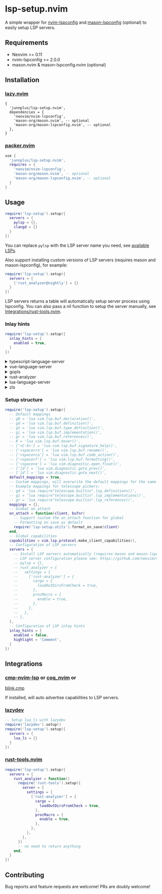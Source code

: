 # lsp-setup.nvim

A simple wrapper for [nvim-lspconfig](https://github.com/neovim/nvim-lspconfig) and [mason-lspconfig](https://github.com/mason-org/mason-lspconfig.nvim) (optional) to easily setup LSP servers.

## Requirements

- Neovim >= 0.11
- nvim-lspconfig >= 2.0.0
- mason.nvim & mason-lspconfig.nvim (optional)

## Installation

### [lazy.nvim](https://github.com/folke/lazy.nvim)

```
{
  'junnplus/lsp-setup.nvim',
  dependencies = {
    'neovim/nvim-lspconfig',
    'mason-org/mason.nvim', -- optional
    'mason-org/mason-lspconfig.nvim', -- optional
  },
}
```

### [packer.nvim](https://github.com/wbthomason/packer.nvim)

```lua
use {
  'junnplus/lsp-setup.nvim',
  requires = {
    'neovim/nvim-lspconfig',
    'mason-org/mason.nvim', -- optional
    'mason-org/mason-lspconfig.nvim', -- optional
  }
}
```

## Usage

```lua
require('lsp-setup').setup({
  servers = {
    pylsp = {},
    clangd = {}
  }
})
```

You can replace `pylsp` with the LSP server name you need, see [available LSPs](https://github.com/neovim/nvim-lspconfig/blob/master/doc/configs.md).

Also support installing custom versions of LSP servers (requires mason and mason-lspconfig), for example:

```lua
require('lsp-setup').setup({
  servers = {
    ['rust_analyzer@nightly'] = {}
  }
})
```

LSP servers returns a table will automatically setup server process using lspconfig. You can also pass a nil function to setup the server manually, see [Integrations/rust-tools.nvim](#rust-toolsnvim).

### Inlay hints

```lua
require('lsp-setup').setup({
  inlay_hints = {
    enabled = true,
  }
})
```

<details>
<summary>typescript-language-server</summary>
https://github.com/typescript-language-server/typescript-language-server#inlay-hints-textdocumentinlayhint

```lua
require('lsp-setup').setup({
  servers = {
    tsserver = {
      settings = {
        typescript = {
          inlayHints = {
            includeInlayParameterNameHints = 'all',
            includeInlayParameterNameHintsWhenArgumentMatchesName = false,
            includeInlayFunctionParameterTypeHints = true,
            includeInlayVariableTypeHints = true,
            includeInlayVariableTypeHintsWhenTypeMatchesName = false,
            includeInlayPropertyDeclarationTypeHints = true,
            includeInlayFunctionLikeReturnTypeHints = true,
            includeInlayEnumMemberValueHints = true,
          }
        }
      }
    }
  }
})
```
</details>

<details>
<summary>vue-language-server</summary>

```lua
require('lsp-setup').setup({
  servers = {
    volar = {
      settings = {
        typescript = {
          inlayHints = {
            enumMemberValues = {
              enabled = true,
            },
            functionLikeReturnTypes = {
              enabled = true,
            },
            propertyDeclarationTypes = {
              enabled = true,
            },
            parameterTypes = {
              enabled = true,
              suppressWhenArgumentMatchesName = true,
            },
            variableTypes = {
              enabled = true,
            }
          }
        }
      }
    }
  }
})
```
</details>

<details>
<summary>gopls</summary>
https://github.com/golang/tools/blob/master/gopls/doc/inlayHints.md

```lua
require('lsp-setup').setup({
  servers = {
    gopls = {
      settings = {
        gopls = {
          hints = {
            rangeVariableTypes = true,
            parameterNames = true,
            constantValues = true,
            assignVariableTypes = true,
            compositeLiteralFields = true,
            compositeLiteralTypes = true,
            functionTypeParameters = true,
          }
        }
      }
    }
  }
})
```
</details>

<details>
<summary>rust-analyzer</summary>
https://github.com/simrat39/rust-tools.nvim/wiki/Server-Configuration-Schema

```lua
require('lsp-setup').setup({
  servers = {
    rust_analyzer = {
      settings = {
        ['rust-analyzer'] = {
          inlayHints = {
            bindingModeHints = {
              enable = false,
            },
            chainingHints = {
              enable = true,
            },
            closingBraceHints = {
              enable = true,
              minLines = 25,
            },
            closureReturnTypeHints = {
              enable = 'never',
            },
            lifetimeElisionHints = {
              enable = 'never',
              useParameterNames = false,
            },
            maxLength = 25,
            parameterHints = {
              enable = true,
            },
            reborrowHints = {
              enable = 'never',
            },
            renderColons = true,
            typeHints = {
              enable = true,
              hideClosureInitialization = false,
              hideNamedConstructor = false,
            }
          }
        }
      }
    }
  }
})
```
</details>

<details>
<summary>
lua-language-server
</summary>
https://github.com/LuaLS/lua-language-server/wiki/Settings#hint

```lua
require('lsp-setup').setup({
  servers = {
    lua_ls = {
      settings = {
        Lua = {
          hint = {
            enable = false,
            arrayIndex = "Auto",
            await = true,
            paramName = "All",
            paramType = true,
            semicolon = "SameLine",
            setType = false,
          },
        },
      },
    },
  }
})
```
</details>

<details>
<summary>zls</summary>
https://github.com/zigtools/zls

```lua
require('lsp-setup').setup({
  servers = {
    zls = {
      settings = {
        zls = {
          enable_inlay_hints = true,
          inlay_hints_show_builtin = true,
          inlay_hints_exclude_single_argument = true,
          inlay_hints_hide_redundant_param_names = false,
          inlay_hints_hide_redundant_param_names_last_token = false,
        }
      }
    },
  }
})
```
</details>

### Setup structure

```lua
require('lsp-setup').setup({
  -- Default mappings
  -- gD = 'lua vim.lsp.buf.declaration()',
  -- gd = 'lua vim.lsp.buf.definition()',
  -- gt = 'lua vim.lsp.buf.type_definition()',
  -- gi = 'lua vim.lsp.buf.implementation()',
  -- gr = 'lua vim.lsp.buf.references()',
  -- K = 'lua vim.lsp.buf.hover()',
  -- ['<C-k>'] = 'lua vim.lsp.buf.signature_help()',
  -- ['<space>rn'] = 'lua vim.lsp.buf.rename()',
  -- ['<space>ca'] = 'lua vim.lsp.buf.code_action()',
  -- ['<space>f'] = 'lua vim.lsp.buf.formatting()',
  -- ['<space>e'] = 'lua vim.diagnostic.open_float()',
  -- ['[d'] = 'lua vim.diagnostic.goto_prev()',
  -- [']d'] = 'lua vim.diagnostic.goto_next()',
  default_mappings = true,
  -- Custom mappings, will overwrite the default mappings for the same key
  -- Example mappings for telescope pickers:
  -- gd = 'lua require"telescope.builtin".lsp_definitions()',
  -- gi = 'lua require"telescope.builtin".lsp_implementations()',
  -- gr = 'lua require"telescope.builtin".lsp_references()',
  mappings = {},
  -- Global on_attach
  on_attach = function(client, bufnr)
    -- Support custom the on_attach function for global
    -- Formatting on save as default
    require('lsp-setup.utils').format_on_save(client)
  end,
  -- Global capabilities
  capabilities = vim.lsp.protocol.make_client_capabilities(),
  -- Configuration of LSP servers 
  servers = {
    -- Install LSP servers automatically (requires mason and mason-lspconfig)
    -- LSP server configuration please see: https://github.com/neovim/nvim-lspconfig/blob/master/doc/server_configurations.md
    -- pylsp = {},
    -- rust_analyzer = {
    --   settings = {
    --     ['rust-analyzer'] = {
    --       cargo = {
    --         loadOutDirsFromCheck = true,
    --       },
    --       procMacro = {
    --         enable = true,
    --       },
    --     },
    --   },
    -- },
  },
  -- Configuration of LSP inlay hints
  inlay_hints = {
    enabled = false,
    highlight = 'Comment',
  }
})
```

## Integrations

### [cmp-nvim-lsp](https://github.com/hrsh7th/cmp-nvim-lsp) or [coq_nvim](https://github.com/ms-jpq/coq_nvim) or
[blink.cmp](https://github.com/Saghen/blink.cmp)

If installed, will auto advertise capabilities to LSP servers.

### [lazydev](https://github.com/folke/lazydev.nvim)

```lua
-- Setup lua_ls with lazydev
require('lazydev').setup()
require('lsp-setup').setup({
  servers = {
    lua_ls = {}
  }
})
```

### [rust-tools.nvim](https://github.com/simrat39/rust-tools.nvim)

```lua
require('lsp-setup').setup({
  servers = {
    rust_analyzer = function()
      require('rust-tools').setup({
        server = {
          settings = {
            ['rust-analyzer'] = {
              cargo = {
                loadOutDirsFromCheck = true,
              },
              procMacro = {
                enable = true,
              },
            },
          },
        },
      })
      -- no need to return anything
    end,
  }
})
```

## Contributing

Bug reports and feature requests are welcome! PRs are doubly welcome!
